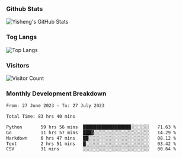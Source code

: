 ### Github Stats
![Yisheng's GitHub Stats](https://github-readme-stats-9qabuvhk1-gongyisheng.vercel.app/api?username=gongyisheng&count_private=true&show_icons=true)
### Tog Langs
![Top Langs](https://github-readme-stats-9qabuvhk1-gongyisheng.vercel.app/api/top-langs/?username=gongyisheng&layout=compact)
### Visitors
![Visitor Count](https://profile-counter.glitch.me/gongyisheng/count.svg)
### Monthly Development Breakdown
<!--START_SECTION:waka-->

```txt
From: 27 June 2023 - To: 27 July 2023

Total Time: 83 hrs 40 mins

Python       59 hrs 56 mins  ██████████████████░░░░░░░   71.63 %
Go           11 hrs 57 mins  ███▓░░░░░░░░░░░░░░░░░░░░░   14.29 %
Markdown     6 hrs 47 mins   ██░░░░░░░░░░░░░░░░░░░░░░░   08.12 %
Text         2 hrs 51 mins   █░░░░░░░░░░░░░░░░░░░░░░░░   03.42 %
CSV          31 mins         ░░░░░░░░░░░░░░░░░░░░░░░░░   00.64 %
```

<!--END_SECTION:waka-->
